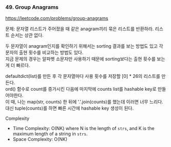 ### 49. Group Anagrams

https://leetcode.com/problems/group-anagrams

문제: 문자열 리스트가 주어졌을 때 같은 anagram끼리 묶은 리스트를 반환하라. 리스트 순서는 상관 없다.

두 문자열이 anagram인지를 확인하기 위해서는 sorting 결과를 보는 방법도 있고 각 문자의 출현 횟수를 비교하는 방법도 있다.   
지금 문제의 경우는 알파벳 소문자만 사용하기 때문에 sorting보다는 출현 횟수를 보는 게 더 빠르다.

defaultdict(list)를 만든 후 각 문자열마다 사용 횟수를 저장할 [0] * 26의 리스트를 만든다.   
ord() 함수로 count를 증가시킨 다음에 마지막에 counts list를 hashable key로 만들어야한다.   
이 때, 나는 map(str, counts) 한 뒤에 '.'.join(counts)를 했는데 이러면 너무 느리다.   
대신 tuple(counts)를 하면 빠른 시간에 hashable key 생성이 된다.


Complexity
- Time Complexity: O(NK) where N is the length of `strs`, and K is the maximum length of a string in `strs`.
- Space Complexity: O(NK)

